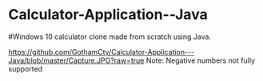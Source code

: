 # Calculator-Application--Java

#Windows 10 calculator clone made from scratch using Java.

https://github.com/GothamCty/Calculator-Application---Java/blob/master/Capture.JPG?raw=true
Note: Negative numbers not fully supported


